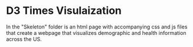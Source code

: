 # D3 Times Visulaization

In the "Skeleton" folder is an html page with accompanying css and js files that create a webpage that visualizes demographic and health information across the US.
